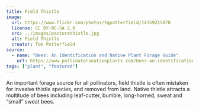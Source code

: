 ```yaml
---
title: Field Thistle
image:
  url: https://www.flickr.com/photos/tgpotterfield/14359215078
  license: CC BY-NC-SA 2.0
  src: ../images/pasturethistle.jpg
  alt: Field Thistle
  creator: Tom Potterfield
source:
  - name: "Bees: An Identification and Native Plant Forage Guide"
    url: https://www.pollinatorsnativeplants.com/bees-an-identification-and-native-plant-forage-guide.html
tags: ["plant", "featured"]
---
```

An important forage source for all pollinators, field thistle is often mistaken for invasive thistle species, and removed from land. Native thistle attracts a multitude of bees including leaf-cutter, bumble, long-horned, sweat and “small” sweat bees.
